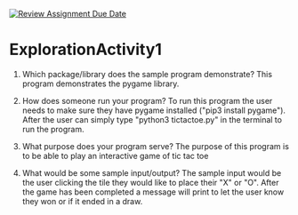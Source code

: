 [![Review Assignment Due Date](https://classroom.github.com/assets/deadline-readme-button-24ddc0f5d75046c5622901739e7c5dd533143b0c8e959d652212380cedb1ea36.svg)](https://classroom.github.com/a/oB7VDeFN)
# ExplorationActivity1

1. Which package/library does the sample program demonstrate?
   This program demonstrates the pygame library.
   
2. How does someone run your program?
   To run this program the user needs to make sure they have pygame installed ("pip3 install pygame"). After the user can simply type "python3 tictactoe.py" in the terminal to run the program.
   
3. What purpose does your program serve?
   The purpose of this program is to be able to play an interactive game of tic tac toe
   
4. What would be some sample input/output?
   The sample input would be the user clicking the tile they would like to place their "X" or "O". After the game has been completed a message will print to let the user know they won or if it ended in a draw.
